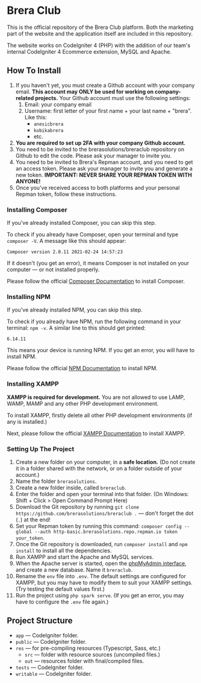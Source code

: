 # Brera Club

This is the official repository of the Brera Club platform. Both the marketing part of the website and the application itself are included in this repository.

The website works on CodeIgniter 4 (PHP) with the addition of our team's internal CodeIgniter 4 Ecommerce extension, MySQL and Apache.

## How To Install

1. If you haven't yet, you must create a Github account with your company email. **This account may ONLY be used for working on company-related projects.** Your Github account must use the following settings:
   1. Email: your company email
   2. Username: first letter of your first name + your last name + "brera". Like this:
      - `anesicbrera`
      - `kobikabrera`
      - etc.
2. **You are required to set up 2FA with your company Github account.**
3. You need to be invited to the brerasolutions/breraclub repository on Github to edit the code. Please ask your manager to invite you.
4. You need to be invited to Brera's Repman account, and you need to get an access token. Please ask your manager to invite you and generate a new token. **IMPORTANT: NEVER SHARE YOUR REPMAN TOKEN WITH ANYONE!**
5. Once you've received access to both platforms and your personal Repman token, follow these instructions.

### Installing Composer

If you've already installed Composer, you can skip this step.

To check if you already have Composer, open your terminal and type `composer -V`. A message like this should appear:

`Composer version 2.0.11 2021-02-24 14:57:23`

If it doesn't (you get an error), it means Composer is not installed on your computer — or not installed properly.

Please follow the official [Composer Documentation](https://getcomposer.org/doc/00-intro.md#installation-linux-unix-macos) to install Composer.

### Installing NPM

If you've already installed NPM, you can skip this step.

To check if you already have NPM, run the following command in your terminal: `npm -v`. A similar line to this should get printed:

`6.14.11`

This means your device is running NPM. If you get an error, you will have to install NPM.

Please follow the official [NPM Documentation](https://docs.npmjs.com/downloading-and-installing-node-js-and-npm) to install NPM.

### Installing XAMPP

**XAMPP is required for development.** You are not allowed to use LAMP, WAMP, MAMP and any other PHP development environment.

To install XAMPP, firstly delete all other PHP development environments (if any is installed.)

Next, please follow the official [XAMPP Documentation](https://www.apachefriends.org/index.html) to install XAMPP.

### Setting Up The Project

1. Create a new folder on your computer, in a **safe location.** (Do not create it in a folder shared with the network, or on a folder outside of your account.)
2. Name the folder `brerasolutions`.
3. Create a new folder inside, called `breraclub`.
4. Enter the folder and open your terminal into that folder. (On Windows: Shift + Click > Open Command Prompt Here)
5. Download the Git repository by running `git clone https://github.com/brerasolutions/breraclub .` — don't forget the dot (`.`) at the end!
6. Set your Repman token by running this command: `composer config --global --auth http-basic.brerasolutions.repo.repman.io token your_token`.
7. Once the Git repository is downloaded, run `composer install` and `npm install` to install all the dependencies.
8. Run XAMPP and start the Apache and MySQL services.
9. When the Apache server is started, open the [phpMyAdmin interface](http://localhost/phpmyadmin/), and create a new database. Name it `breraclub`.
10. Rename the `env` file into `.env`. The default settings are configured for XAMPP, but you may have to modify them to suit your XAMPP settings. (Try testing the default values first.)
11. Run the project using `php spark serve`. (If you get an error, you may have to configure the `.env` file again.)

## Project Structure

- `app` — CodeIgniter folder.
- `public` — CodeIgniter folder.
- `res` — for pre-compiling resources (Typescript, Sass, etc.)
  - `src` — folder with resource sources (uncompiled files.)
  - `out` — resources folder with final/compiled files.
- `tests` — CodeIgniter folder.
- `writable` — CodeIgniter folder.
